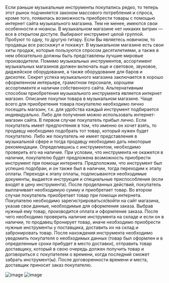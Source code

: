 Если раньше музыкальные инструменты покупались редко, то теперь этот рынок подчиняется законом массового потребления и спроса, кроме того, появилась возможность приобрести товары с помощью интернет сайта музыкального магазина.
Тем не менее, имеются свои особенности и нюансы. В музыкальном магазине нет никаких витрин — все в открытом доступе. Выбирают инструмент целой группой. Пробуют то одну, то другую гитару. Если Вы являетесь новичком, то продавцы все расскажут и покажут. В музыкальном магазине есть свои хиты продаж, которые пользуются спросом десятилетиями, а также в нем обязательно должны быть представлены лучшие мировые производители. Помимо музыкальных инструментов, ассортимент музыкальных магазинов должен включать еще и световое, звуковое, диджейское оборудование, а также оборудование для баров и дискотек.
Секрет успеха музыкального магазина заключается в хорошо оформленном интерьере, грамотном персонале, хорошем ассортименте и наличии собственного сайта.
Альтернативным способом приобретения музыкального инструмента является интернет магазин.
Описание покупки товара в музыкальном магазине.
Чаще всего для приобретения товара покупателю необходимо лично посещать магазин, т.к. для удобства каждый инструмент подбирается индивидуально.  Либо для получения можно использовать интернет-магазин сайта.
В первом случае покупатель прибыл лично. Если покупатель имеет предпочтения в том, что именно он хочет взять, то продавцу необходимо подобрать тот товар, который нужен будет покупателю. Либо же покупатель не имеет представления в музыкальной сфере и тогда продавцу необходимо дать некоторые рекомендации. Определившись с инструментом, необходимо проверить его на наличие. При условии, что инструмента не окажется в наличии, покупателю будет предложена возможность приобрести инструмент при помощи интернета. Предположим, что инструмент был успешно подобран, и он также был в наличии, тогда переходим к этапу оплаты. Переходя к этапу оплаты, подписываются необходимые документы, выдается инструкция и специальные приспособления (если входят в цену инструмента). После проделанных действий, покупатель выплачивает необходимую сумму и приобретает товар.
Во втором случае покупатель приобретает товар при помощи интернета. Покупателю необходимо зарегистрироваться/войти на сайт магазина, указав свои данные, необходимые для оформления заказа. Выбрав нужный ему товар, производится оплата и оформление заказа.  После чего необходимо проверить наличие инструмента на складе и если он в наличии, то продавец бронирует товар, иначе необходимо приобрести нужные инструменты у поставщика, доставить их на склад и забронировать товар. После нахождения инструмента необходимо уведомить покупателя о необходимых данных (товар был оформлен и в определенные сроки прибудет в место доставки), отправить товар доставщику, который в свою очередь должен получить товар и договориться с покупателем о времени, когда последний сможет забрать инструмент(ы).   После договоренности времени и места, доставщик приносит заказ покупателю.

![image](https://user-images.githubusercontent.com/105455039/192946231-6f91ae4a-8e31-40f3-8309-74e9c1424aa9.png)
![image](https://user-images.githubusercontent.com/105455039/197893284-44a06c28-413f-45f6-af54-f99fb56a326d.png)
